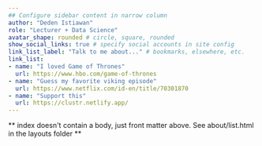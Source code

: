 ```yaml
---
## Configure sidebar content in narrow column
author: "Deden Istiawan"
role: "Lecturer + Data Science"
avatar_shape: rounded # circle, square, rounded
show_social_links: true # specify social accounts in site config
link_list_label: "Talk to me about..." # bookmarks, elsewhere, etc.
link_list:
- name: "I loved Game of Thrones"
  url: https://www.hbo.com/game-of-thrones
- name: "Guess my favorite viking episode"
  url: https://www.netflix.com/id-en/title/70301870
- name: "Support this"
  url: https://clustr.netlify.app/
---
```


** index doesn't contain a body, just front matter above.
See about/list.html in the layouts folder **
